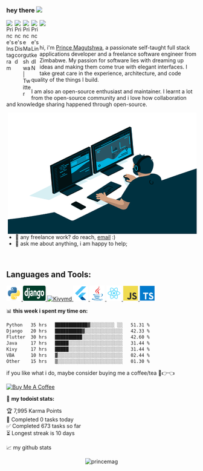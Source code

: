 ### hey there <img src="https://media.giphy.com/media/hvRJCLFzcasrR4ia7z/giphy.gif" width="25px">
<a href="https://www.instagram.com/princemagutshwa/">
  <img align="left" alt="Prince's Instagram" width="22px" src="https://raw.githubusercontent.com/hussainweb/hussainweb/main/icons/instagram.png" />
</a>
<a href="https://discord.gg/XTW52Kt">
  <img align="left" alt="Prince's Discord" width="22px" src="https://raw.githubusercontent.com/peterthehan/peterthehan/master/assets/discord.svg" />
</a>
<a href="https://twitter.com/prince51494590">
  <img align="left" alt="Prince Magutshwa | Twitter" width="22px" src="https://raw.githubusercontent.com/peterthehan/peterthehan/master/assets/twitter.svg" />
</a>
<a href="https://www.linkedin.com/in/prince-magutshwa-793466112">
  <img align="left" alt="Prince's LinkedIN" width="22px" src="https://raw.githubusercontent.com/peterthehan/peterthehan/master/assets/linkedin.svg" />
</a>

![](https://visitor-badge.glitch.me/badge?page_id=princemag.princemag)

<br />

hi, i'm [Prince Magutshwa](https://princemag.me/), a passionate self-taught full stack applications developer and a freelance software engineer from Zimbabwe. My passion for software lies with dreaming up ideas and making them come true with elegant interfaces. I take great care in the experience, architecture, and code quality of the things I build.

I am also an open-source enthusiast and maintainer. I learnt a lot from the open-source community and i love how collaboration and knowledge sharing happened through open-source.


  <img align="right" alt="GIF" src="https://github.com/PrinceMag/PrinceMag/blob/main/code.gif?raw=true" width="500" height="320" />
  
- 💼 any freelance work? do reach, [email](mailto:princeth.magutshwa@gmail.com) :)
- 💬 ask me about anything, i am happy to help;

<br>

## Languages and Tools:
<p align="left"> 
<a href="https://www.python.org" target="_blank"> <img src="https://raw.githubusercontent.com/devicons/devicon/master/icons/python/python-original.svg" alt="python" width="40" height="40"/> </a>
<a href="https://www.django.org" target="_blank"> <img src="https://github.com/PrinceMag/PrinceMag/blob/main/Django_Logo.png" alt="django" width="60" height="40"/> </a>
<a href="https://www.kivy.org" target="_blank"> <img src="https://github.com/kivymd/internal/raw/main/logo/kivymd.png" alt="Kivymd" width="40" height="40"/> </a>
<a href="https://www.flutter.com" target="_blank"> <img src="https://raw.githubusercontent.com/github/explore/80688e429a7d4ef2fca1e82350fe8e3517d3494d/topics/flutter/flutter.png" alt="flutter" width="40" height="40"/> </a> 
<a href="https://www.java.com" target="_blank"> <img src="https://raw.githubusercontent.com/devicons/devicon/master/icons/java/java-original.svg" alt="java" width="40" height="40"/> </a> 
<a href="https://www.react.org" target="_blank"> <img src="https://raw.githubusercontent.com/github/explore/80688e429a7d4ef2fca1e82350fe8e3517d3494d/topics/react/react.png" alt="React" width="40" height="40"/> </a>
<a href="https://developer.mozilla.org/en-US/docs/Web/JavaScript" target="_blank"> <img src="https://raw.githubusercontent.com/devicons/devicon/master/icons/javascript/javascript-original.svg" alt="javascript" width="40" height="40"/> </a> 
<a href="https://www.typescriptlang.org/" target="_blank"> <img src="https://raw.githubusercontent.com/devicons/devicon/master/icons/typescript/typescript-original.svg" alt="typescript" width="40" height="40"/> </a> </p>

📊 **this week i spent my time on:**
<!--START_SECTION:waka-->

```text
Python   35 hrs   ████████████▓░░░░░░░░░ ░░   51.31 %
Django   20 hrs   ██████████▓░░░░░░░░░░░░░░   42.33 %
Flutter  30 hrs   ██████████░░░░░░░░░░░░░░░   42.60 %
Java     17 hrs   █████░░░░░░░░░░░░░░░░░░░░   31.44 %
Kivy     17 hrs   █████░░░░░░░░░░░░░░░░░░░░   31.44 %
VBA      10 hrs   ▓░░░░░░░░░░░░░░░░░░░░░░░░   02.44 %
Other    15 hrs   ▒░░░░░░░░░░░░░░░░░░░░░░░░   01.30 %
```

<!--END_SECTION:waka-->

if you like what i do, maybe consider buying me a coffee/tea 🥺👉👈

<a href="https://www.buymeacoffee.com/princethma8" target="_blank"><img src="https://cdn.buymeacoffee.com/buttons/v2/default-red.png" alt="Buy Me A Coffee" width="150" ></a>

🚧 **my todoist stats:**
<!-- TODO-IST:START -->
🏆  7,995 Karma Points           
🌸  Completed 0 tasks today           
✅  Completed 673 tasks so far           
⏳  Longest streak is 10 days
<!-- TODO-IST:END -->


📈 my github stats

<p align="center"> <img src="https://github-readme-stats.vercel.app/api?username=princemag&show_icons=true&theme=gotham" alt="princemag" />
